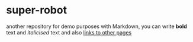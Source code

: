 # super-robot
another repository for demo purposes
with Markdown, you can write **bold** text and *italicised* text
and also [links to other pages](https://carpentries.org)
